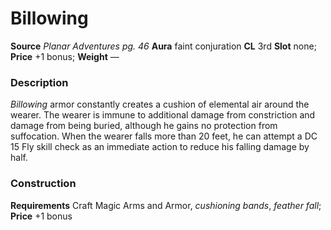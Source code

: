 ﻿---
name: "Billowing"
type: ['armor_quality']
price: "+1 bonus"
description: |
  "_Billowing_ armor constantly creates a cushion of elemental air around the wearer. The wearer is immune to additional damage from constriction and damage from being buried, although he gains no protection from suffocation. When the wearer falls more than 20 feet, he can attempt a DC 15 Fly skill check as an immediate action to reduce his falling damage by half."
---

#  Billowing

**Source** _Planar Adventures pg. 46_
**Aura** faint conjuration **CL** 3rd
**Slot** none; **Price** +1 bonus; **Weight** —

### Description

_Billowing_ armor constantly creates a cushion of elemental air around the wearer. The wearer is immune to additional damage from constriction and damage from being buried, although he gains no protection from suffocation. When the wearer falls more than 20 feet, he can attempt a DC 15 Fly skill check as an immediate action to reduce his falling damage by half.

### Construction

**Requirements** Craft Magic Arms and Armor, _cushioning bands_, _feather fall_; **Price** +1 bonus